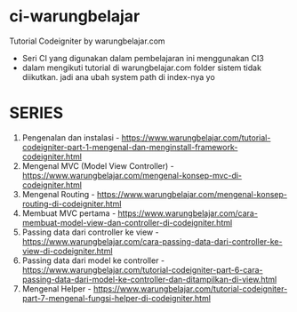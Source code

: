 # ci-warungbelajar
Tutorial Codeigniter by warungbelajar.com
- Seri CI yang digunakan dalam pembelajaran ini menggunakan CI3
- dalam mengikuti tutorial di warungbelajar.com folder sistem tidak diikutkan. jadi ana ubah system path di index-nya yo

# SERIES
1. Pengenalan dan instalasi - https://www.warungbelajar.com/tutorial-codeigniter-part-1-mengenal-dan-menginstall-framework-codeigniter.html
2. Mengenal MVC (Model View Controller) - https://www.warungbelajar.com/mengenal-konsep-mvc-di-codeigniter.html
3. Mengenal Routing - https://www.warungbelajar.com/mengenal-konsep-routing-di-codeigniter.html
4. Membuat MVC pertama - https://www.warungbelajar.com/cara-membuat-model-view-dan-controller-di-codeigniter.html
5. Passing data dari controller ke view - https://www.warungbelajar.com/cara-passing-data-dari-controller-ke-view-di-codeigniter.html
6. Passing data dari model ke controller - https://www.warungbelajar.com/tutorial-codeigniter-part-6-cara-passing-data-dari-model-ke-controller-dan-ditampilkan-di-view.html
7. Mengenal Helper - https://www.warungbelajar.com/tutorial-codeigniter-part-7-mengenal-fungsi-helper-di-codeigniter.html